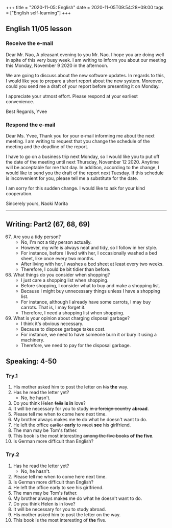 +++
title =  "2020-11-05: English"
date = 2020-11-05T09:54:28+09:00
tags = ["English self-learning"]
+++

## English 11/05 lesson

### Receive the e-mail

Dear Mr. Nao, 
A pleasant evening to you Mr. Nao.
I hope you are doing well in spite of this very busy week.
I am writing to inform you about our meeting this Monday, November 9 2020 in the afternoon. 

We are going to discuss about the new software updates.
In regards to this, I would like you to prepare a short report about the new system.
Moreover, could you send me a draft of your report before presenting it on Monday.  

I appreciate your utmost effort.
Please respond at your earliest convenience. 

Best Regards, 
Yvee  

### Respond the e-mail

Dear Ms. Yvee,
Thank you for your e-mail informing me about the next meeting.
I am writing to request that you change the schedule of the meeting and the deadline of the report.

I have to go on a business trip next Monday, 
so I would like you to put off the date of the meeting until next Thursday, November 12 2020.
Anytime will be acceptable for me that day.
In addition, according to the change, I would like to send you the draft of the report next Tuesday.
If this schedule is inconvenient for you, please tell me a substitute for the date.

I am sorry for this sudden change.
I would like to ask for your kind cooperation.

Sincerely yours,
Naoki Morita

- - -

## Writing: Part2 (67, 68, 69)

67. Are you a tidy person?
    - No, I'm not a tidy person actually.
    - However, my wife is always neat and tidy, so I follow in her style.
    - For instance, before I lived with her, I occasionally washed a bed sheet, like once every two months.
    - After living with her, I washes a bed sheet at least every two weeks.
    - Therefore, I could be bit tidier than before.
68. What things do you consider when shopping?
    - I just care a shopping list when shopping.
    - Before shopping, I consider what to buy and make a shopping list.
    - Because I might buy unnecessary things unless I have a shopping list.
    - For instance, although I already have some carrots, I may buy carrots. That is, I may forget it.
    - Therefore, I need a shopping list when shopping.
69. What is your opinion about charging disposal garbage?
    - I think it's obvious necessary.
    - Because to dispose garbage takes cost.
    - For instance, we need to have someone burn it or bury it using a machinery.
    - Therefore, we need to pay for the disposal garbage.

## Speaking: 4-50

### Try.1

1. His mother asked him to post the letter on ~~his~~ **the** way.
2. Has he read the letter yet?
    - No, he hasn't.
3. Do you think Helen ~~falls~~ **is in** love?
4. It will be necessary for you to study ~~in a foreign country~~ **abroad**.
5. Please tell me when to come here next time.
6. My brother always makes me ~~to~~ do what he doesn't want to do.
7. He left the office ~~earlier~~ **early** to ~~meet~~ **see** his girlfriend.
8. The man may be Tom's father.
9. This book is the most interesting ~~among the five books~~ **of the five**.
10. Is German more difficult than English?

### Try.2

1. Has he read the letter yet?
    - No, he hasn't.
2. Please tell me when to come here next time.
3. Is German more difficult than English?
4. He left the office early to see his girlfriend.
5. The man may be Tom's father.
6. My brother always make**s** me do what he doesn't want to do.
7. Do you think Helen is in love?
8. It will be necessary for you to study abroad.
9. His mother asked him to post the letter on the way.
10. This book is the most interesting of **the** five.
